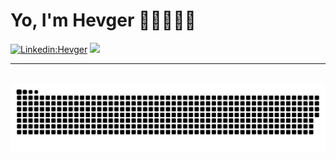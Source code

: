<h1 align="left">Yo, I'm Hevger 👋🏽👨🏽‍💻</h1>

[![Linkedin:Hevger](https://img.shields.io/badge/-Hevger-blue?style=flat-square&logo=Linkedin&logoColor=white&link=https://www.linkedin.com/in/Hevger/)](https://www.linkedin.com/in/Hevger/) [![](https://visitor-badge.glitch.me/badge?page_id=nchibr)](#)
<hr>

<p align="center">  <img align="center" src="https://github.com/NCHIBR/NCHIBR/blob/output/github-contribution-grid-snake.svg"/></p>
